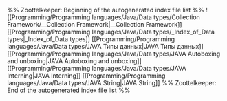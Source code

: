 %% Zoottelkeeper: Beginning of the autogenerated index file list  %%
 ![[Programming/Programming languages/Java/Data types/Collection Framework/__Collection Framework|__Collection Framework]]
 [[Programming/Programming languages/Java/Data types/_Index_of_Data types|_Index_of_Data types]]
 [[Programming/Programming languages/Java/Data types/JAVA Типы данных|JAVA Типы данных]]
 [[Programming/Programming languages/Java/Data types/JAVA Autoboxing and unboxing|JAVA Autoboxing and unboxing]]
 [[Programming/Programming languages/Java/Data types/JAVA Interning|JAVA Interning]]
 [[Programming/Programming languages/Java/Data types/JAVA String|JAVA String]]
%% Zoottelkeeper: End of the autogenerated index file list  %%
